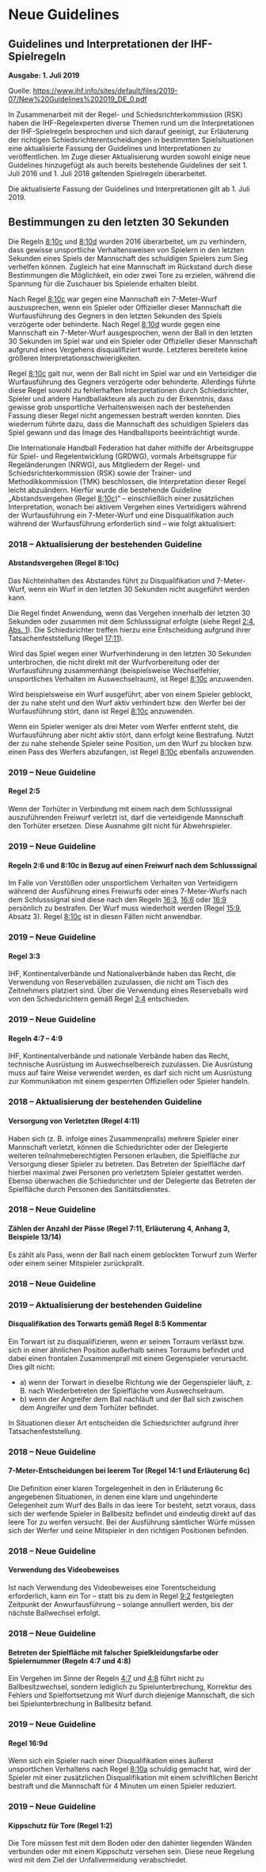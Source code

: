 # Neue Guidelines

## Guidelines und Interpretationen der IHF-Spielregeln

**Ausgabe: 1. Juli 2019**

Quelle: https://www.ihf.info/sites/default/files/2019-07/New%20Guidelines%202019_DE_0.pdf

In Zusammenarbeit mit der Regel- und Schiedsrichterkommission (RSK) haben die IHF-Regelexperten diverse Themen rund um
die Interpretationen der IHF-Spielregeln besprochen und sich darauf geeinigt, zur Erläuterung der richtigen
Schiedsrichterentscheidungen in bestimmten Spielsituationen eine aktualisierte Fassung der Guidelines und
Interpretationen zu veröffentlichen. Im Zuge dieser Aktualisierung wurden sowohl einige neue Guidelines hinzugefügt als
auch bereits bestehende Guidelines der seit 1. Juli 2016 und 1. Juli 2018 geltenden Spielregeln überarbeitet.

Die aktualisierte Fassung der Guidelines und Interpretationen gilt ab 1. Juli 2019.

## Bestimmungen zu den letzten 30 Sekunden

Die Regeln [8:10c](#8:10) und [8:10d](#8:10) wurden 2016 überarbeitet, um zu verhindern, dass gewisse unsportliche
Verhaltensweisen von Spielern in den letzten Sekunden eines Spiels der Mannschaft des schuldigen Spielers zum Sieg
verhelfen können. Zugleich hat eine Mannschaft im Rückstand durch diese Bestimmungen die Möglichkeit, ein oder zwei Tore
zu erzielen, während die Spannung für die Zuschauer bis Spielende erhalten bleibt.

Nach Regel [8:10c](#8:10) war gegen eine Mannschaft ein 7-Meter-Wurf auszusprechen, wenn ein Spieler oder Offizieller
dieser Mannschaft die Wurfausführung des Gegners in den letzten Sekunden des Spiels verzögerte oder behinderte. Nach
Regel [8:10d](#8:10) wurde gegen eine Mannschaft ein 7-Meter-Wurf ausgesprochen, wenn der Ball in den letzten 30
Sekunden im Spiel war und ein Spieler oder Offizieller dieser Mannschaft aufgrund eines Vergehens disqualifiziert wurde.
Letzteres bereitete keine größeren Interpretationsschwierigkeiten.

Regel [8:10c](#8:10) galt nur, wenn der Ball nicht im Spiel war und ein Verteidiger die Wurfausführung des Gegners
verzögerte oder behinderte. Allerdings führte diese Regel sowohl zu fehlerhaften Interpretationen durch Schiedsrichter,
Spieler und andere Handballakteure als auch zu der Erkenntnis, dass gewisse grob unsportliche Verhaltensweisen nach der
bestehenden Fassung dieser Regel nicht angemessen bestraft werden konnten. Dies wiederrum führte dazu, dass die
Mannschaft des schuldigen Spielers das Spiel gewann und das Image des Handballsports beeinträchtigt wurde.

Die Internationale Handball Federation hat daher mithilfe der Arbeitsgruppe für Spiel- und Regelentwicklung (GRDWG),
vormals Arbeitsgruppe für Regeländerungen (NRWG), aus Mitgliedern der Regel- und Schiedsrichterkommission (RSK) sowie
der Trainer- und Methodikkommission (TMK) beschlossen, die Interpretation dieser Regel leicht abzuändern. Hierfür wurde
die bestehende Guideline „Abstandsvergehen (Regel [8:10c](#8:10))“ – einschließlich einer zusätzlichen Interpretation,
wonach bei aktivem Vergehen eines Verteidigers während der Wurfausführung ein 7-Meter-Wurf und eine Disqualifikation
auch während der Wurfausführung erforderlich sind – wie folgt aktualisiert:

### 2018 – Aktualisierung der bestehenden Guideline
#### Abstandsvergehen (Regel 8:10c)

Das Nichteinhalten des Abstandes führt zu Disqualifikation und 7-Meter-Wurf, wenn ein Wurf in den letzten 30 Sekunden
nicht ausgeführt werden kann.

Die Regel findet Anwendung, wenn das Vergehen innerhalb der letzten 30 Sekunden oder zusammen mit dem Schlusssignal
erfolgte (siehe Regel [2:4, Abs. 1](#2:4)). Die Schiedsrichter treffen hierzu eine Entscheidung aufgrund ihrer
Tatsachenfeststellung (Regel [17:11](#17:11)).

Wird das Spiel wegen einer Wurfverhinderung in den letzten 30 Sekunden unterbrochen, die nicht direkt mit der
Wurfvorbereitung oder der Wurfausführung zusammenhängt (beispielsweise Wechselfehler, unsportliches Verhalten im
Auswechselraum), ist Regel [8:10c](#8:10) anzuwenden.

Wird beispielsweise ein Wurf ausgeführt, aber von einem Spieler geblockt, der zu nahe steht und den Wurf aktiv
verhindert bzw. den Werfer bei der Wurfausführung stört, dann ist Regel [8:10c](#8:10) anzuwenden.

Wenn ein Spieler weniger als drei Meter vom Werfer entfernt steht, die Wurfausführung aber nicht aktiv stört, dann
erfolgt keine Bestrafung. Nutzt der zu nahe stehende Spieler seine Position, um den Wurf zu blocken bzw. einen Pass des
Werfers abzufangen, ist Regel [8:10c](#8:10) ebenfalls anzuwenden.

### 2019 – Neue Guideline
#### Regel 2:5

Wenn der Torhüter in Verbindung mit einem nach dem Schlusssignal auszuführenden Freiwurf verletzt ist, darf die
verteidigende Mannschaft den Torhüter ersetzen. Diese Ausnahme gilt nicht für Abwehrspieler.

### 2019 – Neue Guideline
#### Regeln 2:6 und 8:10c in Bezug auf einen Freiwurf nach dem Schlusssignal

Im Falle von Verstößen oder unsportlichem Verhalten von Verteidigern während der Ausführung eines Freiwurfs oder eines
7-Meter-Wurfs nach dem Schlusssignal sind diese nach den Regeln [16:3](#16:3), [16:6](#16:6) oder [16:9](#16:9)
persönlich zu bestrafen. Der Wurf muss wiederholt werden (Regel [15:9](#15:9), Absatz 3). Regel [8:10c](#8:10) ist in
diesen Fällen nicht anwendbar.

### 2019 – Neue Guideline
#### Regel 3:3

IHF, Kontinentalverbände und Nationalverbände haben das Recht, die Verwendung von Reservebällen zuzulassen, die nicht am
Tisch des Zeitnehmers platziert sind. Über die Verwendung eines Reserveballs wird von den Schiedsrichtern gemäß Regel
[3:4](#3:4) entschieden.

### 2019 – Neue Guideline
#### Regeln 4:7 – 4:9

IHF, Kontinentalverbände und nationale Verbände haben das Recht, technische Ausrüstung im Auswechselbereich zuzulassen.
Die Ausrüstung muss auf faire Weise verwendet werden, es darf sich nicht um Ausrüstung zur Kommunikation mit einem
gesperrten Offiziellen oder Spieler handeln.

### 2018 – Aktualisierung der bestehenden Guideline
#### Versorgung von Verletzten (Regel 4:11)

Haben sich (z. B. infolge eines Zusammenpralls) mehrere Spieler einer Mannschaft verletzt, können die Schiedsrichter
oder der Delegierte weiteren teilnahmeberechtigten Personen erlauben, die Spielfläche zur Versorgung dieser Spieler zu
betreten. Das Betreten der Spielfläche darf hierbei maximal zwei Personen pro verletztem Spieler gestattet werden.
Ebenso überwachen die Schiedsrichter und der Delegierte das Betreten der Spielfläche durch Personen des Sanitätsdienstes.

### 2018 – Neue Guideline
#### Zählen der Anzahl der Pässe (Regel 7:11, Erläuterung 4, Anhang 3, Beispiele 13/14)

Es zählt als Pass, wenn der Ball nach einem geblockten Torwurf zum Werfer oder einem seiner Mitspieler zurückprallt.

### 2018 – Neue Guideline
### 2019 – Aktualisierung der bestehenden Guideline
#### Disqualifikation des Torwarts gemäß Regel 8:5 Kommentar

Ein Torwart ist zu disqualifizieren, wenn er seinen Torraum verlässt bzw. sich in einer ähnlichen Position außerhalb
seines Torraums befindet und dabei einen frontalen Zusammenprall mit einem Gegenspieler verursacht. Dies gilt nicht:

- a) wenn der Torwart in dieselbe Richtung wie der Gegenspieler läuft, z. B. nach Wiederbetreten der Spielfläche vom
  Auswechselraum.
- b) wenn der Angreifer dem Ball nachläuft und der Ball sich zwischen dem Angreifer und dem Torhüter befindet.

In Situationen dieser Art entscheiden die Schiedsrichter aufgrund ihrer Tatsachenfeststellung.

### 2018 – Neue Guideline
#### 7-Meter-Entscheidungen bei leerem Tor (Regel 14:1 und Erläuterung 6c)

Die Definition einer klaren Torgelegenheit in den in Erläuterung 6c angegebenen Situationen, in denen eine klare und
ungehinderte Gelegenheit zum Wurf des Balls in das leere Tor besteht, setzt voraus, dass sich der werfende Spieler in
Ballbesitz befindet und eindeutig direkt auf das leere Tor zu werfen versucht. Bei der Ausführung sämtlicher Würfe
müssen sich der Werfer und seine Mitspieler in den richtigen Positionen befinden.

### 2018 – Neue Guideline
#### Verwendung des Videobeweises

Ist nach Verwendung des Videobeweises eine Torentscheidung erforderlich, kann ein Tor – statt bis zu dem in Regel
[9:2](#9:2) festgelegten Zeitpunkt der Anwurfausführung – solange annulliert werden, bis der nächste Ballwechsel erfolgt.


### 2018 – Neue Guideline
#### Betreten der Spielfläche mit falscher Spielkleidungsfarbe oder Spielernummer (Regeln 4:7 und 4:8)

Ein Vergehen im Sinne der Regeln [4:7](#4:7) und [4:8](#4:8) führt nicht zu Ballbesitzwechsel, sondern lediglich zu
Spielunterbrechung, Korrektur des Fehlers und Spielfortsetzung mit Wurf durch diejenige Mannschaft, die sich bei
Spielunterbrechung in Ballbesitz befand.

### 2019 – Neue Guideline
#### Regel 16:9d

Wenn sich ein Spieler nach einer Disqualifikation eines äußerst unsportlichen Verhaltens nach Regel [8:10a](#8:10)
schuldig gemacht hat, wird der Spieler mit einer zusätzlichen Disqualifikation mit einem schriftlichen Bericht bestraft
und die Mannschaft für 4 Minuten um einen Spieler reduziert.

### 2019 – Neue Guideline
#### Kippschutz für Tore (Regel 1:2)

Die Tore müssen fest mit dem Boden oder den dahinter liegenden Wänden verbunden oder mit einem Kippschutz versehen sein.
Diese neue Regelung wird mit dem Ziel der Unfallvermeidung verabschiedet.
